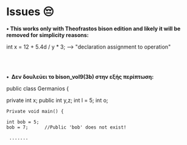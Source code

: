 # Issues 😔


<p><strong>&#x2022;&nbsp;This works only with Theofrastos bison edition and likely it will be removed for simplicity reasons:</strong></p>
int x = 12 + 5.4d / y * 3;    --> "declaration assignment to operation"

<br><br>

<p><strong>&#x2022;&nbsp; Δεν δουλεύει το bison_vol9(3b) στην εξής περίπτωση: </strong></p>
  
public class Germanios {


private int x;
public int y,z;
int l = 5;
int o;


	Private void main() {
	
	int bob = 5;
	bob = 7;      //Public 'bob' does not exist!  

     .......
